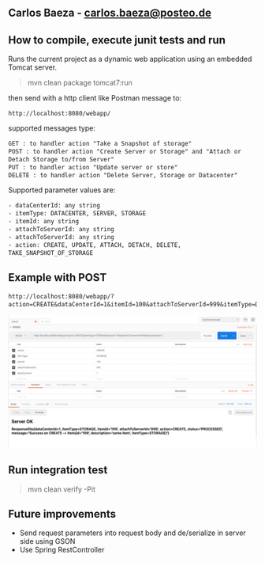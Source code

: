 ## Carlos Baeza - carlos.baeza@posteo.de

## How to compile, execute junit tests and run
Runs the current project as a dynamic web application using an embedded Tomcat server.
> mvn clean package tomcat7:run

then send with a http client like Postman message to: 
    
    http://localhost:8080/webapp/

supported messages type:

    GET : to handler action "Take a Snapshot of storage"
    POST : to handler action "Create Server or Storage" and "Attach or Detach Storage to/from Server"
    PUT : to handler action "Update server or store"
    DELETE : to handler action "Delete Server, Storage or Datacenter"

Supported parameter values are:

    - dataCenterId: any string
    - itemType: DATACENTER, SERVER, STORAGE
    - itemId: any string
    - attachToServerId: any string
    - attachToServerId: any string
    - action: CREATE, UPDATE, ATTACH, DETACH, DELETE, TAKE_SNAPSHOT_OF_STORAGE
    
## Example with POST
    http://localhost:8080/webapp/?action=CREATE&dataCenterId=1&itemId=100&attachToServerId=999&itemType=DATACENTER
    
![Example using Postman](Example_post.png)
    
    
## Run integration test
> mvn clean verify -Pit

## Future improvements
- Send request parameters into request body and de/serialize in server side using GSON
- Use Spring RestController
    
    

